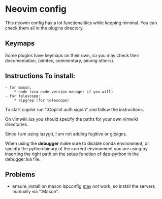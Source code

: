 # Neovim config

This neovim config has a lot functionalities while keeping minimal. You can
check them all in the plugins directory.

## Keymaps 
Some plugins have keymaps on their own, so you may check their
documentation, (vimtex, commentary, among others).

## Instructions To install: 
    - for mason:
        * node (via node version manager if you will)
    - for telescope: 
        * ripgrep (for telescope)

To start copilot run ":Copilot auth signin" and follow the instructions.

On vimwiki.lua you should specify the paths for your own vimwiki directories.

Since I am using lazygit, I am not adding fugitive or gitsigns.

When using the **debugger** make sure to disable conda environment, or specify the
python binary of the current environment you are using by inserting the right
path on the setup function of dap-python in the debugger.lua file.

## Problems
* ensure_install on mason lspconfig [may](may) not work, so install the servers
  manually via ":Mason".
